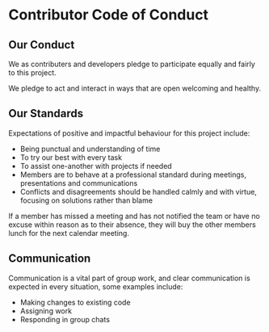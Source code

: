 # Contributor Code of Conduct

## Our Conduct

We as contributers and developers pledge to participate equally and fairly to this project.

We pledge to act and interact in ways that are open welcoming and healthy.

## Our Standards

Expectations of positive and impactful behaviour for this project include:

* Being punctual and understanding of time
* To try our best with every task
* To assist one-another with projects if needed
* Members are to behave at a professional standard during meetings, presentations and communications
* Conflicts and disagreements should be handled calmly and with virtue, focusing on solutions rather than blame

If a member has missed a meeting and has not notified the team or have no excuse within reason as to their absence, they will buy the other members lunch for the next calendar meeting.


## Communication

Communication is a vital part of group work, and clear communication is expected in every situation, some examples include:

* Making changes to existing code
* Assigning work
* Responding in group chats
